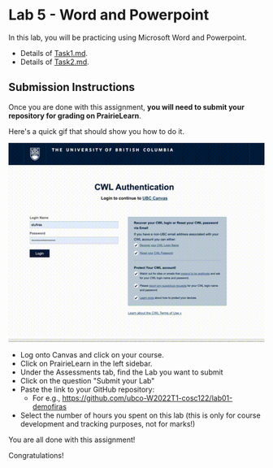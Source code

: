 # Lab 5 - Word and Powerpoint

In this lab, you will be practicing using Microsoft Word and Powerpoint.

- Details of [Task1.md](Task1.md).
- Details of [Task2.md](Task2.md).

## Submission Instructions

Once you are done with this assignment, **you will need to submit your repository for grading on PrairieLearn**.

Here's a quick gif that should show you how to do it.

<img src="images/prairielearn_submit.gif">

- Log onto Canvas and click on your course.
- Click on PrairieLearn in the left sidebar.
- Under the Assessments tab, find the Lab you want to submit
- Click on the question "Submit your Lab"
- Paste the link to your GitHub repository: 
    - For e.g., https://github.com/ubco-W2022T1-cosc122/lab01-demofiras
- Select the number of hours you spent on this lab (this is only for course development and tracking purposes, not for marks!)

You are all done with this assignment!

Congratulations!

